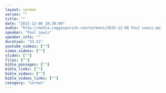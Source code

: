 ```yaml
---
layout: sermon
series: ""
title: ""
date: "2015-12-06 18:30:00"
audio: "http://media.coggesparish.com/sermons/2015-12-06 Paul Lewis.mp3"
speaker: "Paul Lewis"
speaker_info: ""
duration: "33.52"
youtube_videos: [""]
vimeo_videos: [""]
slides: [""]
files: [""]
bible_passages: [""]
bible_links: [""]
bible_videos: [""]
bible_videos_links: [""]
category: "sermon"
---
```

